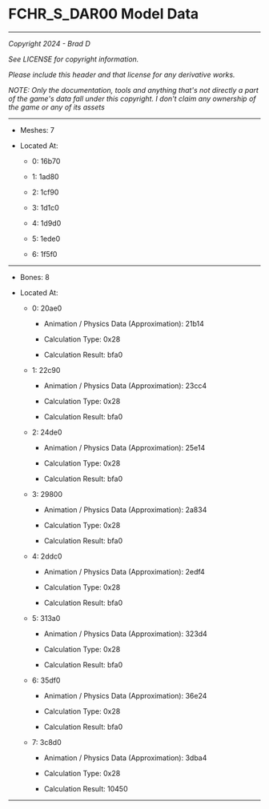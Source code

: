 # FCHR_S_DAR00 Model Data

---

*Copyright 2024 - Brad D*

*See LICENSE for copyright information.*

*Please include this header and that license for any derivative works.*

*NOTE: Only the documentation, tools and anything that's not directly a part of the game's data fall under this copyright. I don't claim any ownership of the game or any of its assets*

---

* Meshes: 7

* Located At:

  * 0: 16b70

  * 1: 1ad80

  * 2: 1cf90

  * 3: 1d1c0

  * 4: 1d9d0

  * 5: 1ede0

  * 6: 1f5f0

---

* Bones: 8

* Located At:

  * 0: 20ae0

    * Animation / Physics Data (Approximation): 21b14

    * Calculation Type: 0x28

    * Calculation Result: bfa0

  * 1: 22c90

    * Animation / Physics Data (Approximation): 23cc4

    * Calculation Type: 0x28

    * Calculation Result: bfa0

  * 2: 24de0

    * Animation / Physics Data (Approximation): 25e14

    * Calculation Type: 0x28

    * Calculation Result: bfa0

  * 3: 29800

    * Animation / Physics Data (Approximation): 2a834

    * Calculation Type: 0x28

    * Calculation Result: bfa0

  * 4: 2ddc0

    * Animation / Physics Data (Approximation): 2edf4

    * Calculation Type: 0x28

    * Calculation Result: bfa0

  * 5: 313a0

    * Animation / Physics Data (Approximation): 323d4

    * Calculation Type: 0x28

    * Calculation Result: bfa0

  * 6: 35df0

    * Animation / Physics Data (Approximation): 36e24

    * Calculation Type: 0x28

    * Calculation Result: bfa0

  * 7: 3c8d0

    * Animation / Physics Data (Approximation): 3dba4

    * Calculation Type: 0x28

    * Calculation Result: 10450

---

